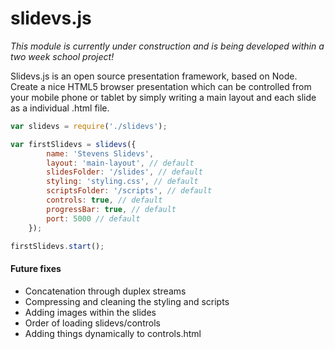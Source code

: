# slidevs.js

*This module is currently under construction and is being developed within a two week school project!*

Slidevs.js is an open source presentation framework, based on Node. Create a nice HTML5 browser presentation which can be controlled from your mobile phone or tablet by simply writing a main layout and each slide as a individual .html file.

```javascript
var slidevs = require('./slidevs');

var firstSlidevs = slidevs({
        name: 'Stevens Slidevs',
        layout: 'main-layout', // default
        slidesFolder: '/slides', // default
        styling: 'styling.css', // default
        scriptsFolder: '/scripts', // default
        controls: true, // default
        progressBar: true, // default
        port: 5000 // default
    });

firstSlidevs.start();
```

#### Future fixes
- Concatenation through duplex streams
- Compressing and cleaning the styling and scripts
- Adding images within the slides
- Order of loading slidevs/controls
- Adding things dynamically to controls.html